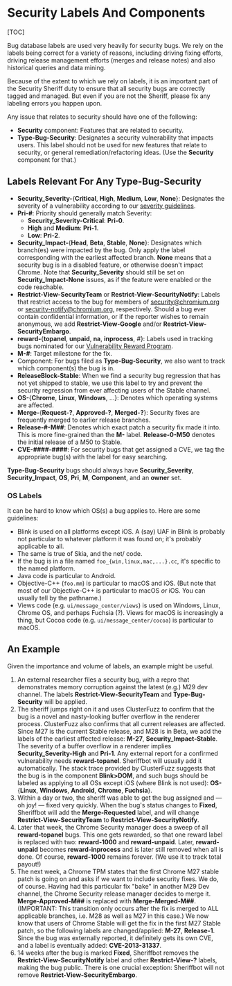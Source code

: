 # Security Labels And Components

[TOC]

Bug database labels are used very heavily for security bugs. We rely on the
labels being correct for a variety of reasons, including driving fixing efforts,
driving release management efforts (merges and release notes) and also
historical queries and data mining.

Because of the extent to which we rely on labels, it is an important part of the
Security Sheriff duty to ensure that all security bugs are correctly tagged and
managed. But even if you are not the Sheriff, please fix any labeling errors you
happen upon.

Any issue that relates to security should have one of the following:

* **Security** component: Features that are related to security.
* **Type-Bug-Security**: Designates a security vulnerability that impacts users.
This label should not be used for new features that relate to security, or
general remediation/refactoring ideas. (Use the **Security** component for
that.)

## Labels Relevant For Any **Type-Bug-Security**

* **Security_Severity-**{**Critical**, **High**, **Medium**, **Low**,
**None**}: Designates the severity of a vulnerability according to our
[severity guidelines](severity-guidelines.md).
* **Pri-#**: Priority should generally match Severity:
  * **Security_Severity-Critical**: **Pri-0**.
  * **High** and **Medium**: **Pri-1**.
  * **Low**: **Pri-2**.
* **Security_Impact-**{**Head**, **Beta**, **Stable**, **None**}: Designates
which branch(es) were impacted by the bug. Only apply the label corresponding
with the earliest affected branch. **None** means that a security bug is in a
disabled feature, or otherwise doesn't impact Chrome. Note that **Security_Severity**
should still be set on **Security_Impact-None** issues, as if the feature were enabled or
the code reachable.
* **Restrict-View-SecurityTeam** or **Restrict-View-SecurityNotify**: Labels
that restrict access to the bug for members of security@chromium.org or
security-notify@chromium.org, respectively. Should a bug ever contain
confidential information, or if the reporter wishes to remain anonymous, we add
**Restrict-View-Google** and/or **Restrict-View-SecurityEmbargo**.
* **reward-**{**topanel**, **unpaid**, **na**, **inprocess**, _#_}: Labels used
in tracking bugs nominated for our [Vulnerability Reward
Program](https://www.chromium.org/Home/chromium-security/vulnerability-rewards-program).
* **M-#**: Target milestone for the fix.
* Component: For bugs filed as **Type-Bug-Security**, we also want to track
which component(s) the bug is in.
* **ReleaseBlock-Stable**: When we find a security bug regression that has not
yet shipped to stable, we use this label to try and prevent the security
regression from ever affecting users of the Stable channel.
* **OS-**{**Chrome**, **Linux**, **Windows**, ...}: Denotes which operating
systems are affected.
* **Merge-**{**Request-?**, **Approved-?**, **Merged-?**}: Security fixes
are frequently merged to earlier release branches.
* **Release-#-M##**: Denotes which exact patch a security fix made it into.
This is more fine-grained than the **M-** label. **Release-0-M50** denotes the
initial release of a M50 to Stable.
* **CVE-####-####**: For security bugs that get assigned a CVE, we tag the
appropriate bug(s) with the label for easy searching.

**Type-Bug-Security** bugs should always have **Security_Severity**, 
**Security_Impact**, **OS**, **Pri**, **M**, **Component**, and an
**owner** set.

### OS Labels

It can be hard to know which OS(s) a bug applies to. Here are some guidelines:

* Blink is used on all platforms except iOS. A (say) UAF in Blink is probably
not particular to whatever platform it was found on; it's probably applicable
to all.
* The same is true of Skia, and the net/ code.
* If the bug is in a file named `foo_{win,linux,mac,...}.cc`, it's specific to
the named platform.
* Java code is particular to Android.
* Objective-C++ (`foo.mm`) is particular to macOS and iOS. (But note that most
of our Objective-C++ is particular to macOS *or* iOS. You can usually tell by
the pathname.)
* Views code (e.g. `ui/message_center/views`) is used on Windows, Linux, Chrome
OS, and perhaps Fuchsia (?). Views for macOS is increasingly a thing, but Cocoa
code (e.g. `ui/message_center/cocoa`) is particular to macOS.

## An Example

Given the importance and volume of labels, an example might be useful.

1. An external researcher files a security bug, with a repro that demonstrates
memory corruption against the latest (e.g.) M29 dev channel. The labels
**Restrict-View-SecurityTeam** and **Type-Bug-Security** will be applied.
1. The sheriff jumps right on it and uses ClusterFuzz to confirm that the bug is
a novel and nasty-looking buffer overflow in the renderer process. ClusterFuzz
also confirms that all current releases are affected. Since M27 is the current
Stable release, and M28 is in Beta, we add the labels of the earliest affected
release: **M-27**, **Security_Impact-Stable**. The severity of a buffer overflow
in a renderer implies **Security_Severity-High** and **Pri-1**. Any external
report for a confirmed vulnerability needs **reward-topanel**. Sheriffbot will
usually add it automatically. The stack trace provided by ClusterFuzz suggests
that the bug is in the component **Blink>DOM**, and such bugs should be labeled
as applying to all OSs except iOS (where Blink is not used): **OS-**{**Linux**,
**Windows**, **Android**, **Chrome**, **Fuchsia**}.
1. Within a day or two, the sheriff was able to get the bug assigned and — oh
joy! — fixed very quickly. When the bug's status changes to **Fixed**,
Sheriffbot will add the **Merge-Requested** label, and will change
**Restrict-View-SecurityTeam** to **Restrict-View-SecurityNotify**.
1. Later that week, the Chrome Security manager does a sweep of all
**reward-topanel** bugs. This one gets rewarded, so that one reward label is
replaced with two: **reward-1000** and **reward-unpaid**. Later,
**reward-unpaid** becomes **reward-inprocess** and is later still removed when
all is done. Of course, **reward-1000** remains forever. (We use it to track
total payout!)
1. The next week, a Chrome TPM states that the first Chrome M27 stable patch is
going on and asks if we want to include security fixes. We do, of course.
Having had this particular fix "bake" in another M29 Dev channel, the Chrome
Security release manager decides to merge it. **Merge-Approved-M##** is
replaced with **Merge-Merged-M##**. (IMPORTANT: This transition only occurs
after the fix is merged to ALL applicable branches, i.e. M28 as well as M27 in
this case.) We now know that users of Chrome Stable will get the fix in the
first M27 Stable patch, so the following labels are changed/applied: **M-27**,
**Release-1**. Since the bug was externally reported, it definitely gets its
own CVE, and a label is eventually added: **CVE-2013-31337**.
1. 14 weeks after the bug is marked **Fixed**, Sheriffbot removes the
**Restrict-View-SecurityNotify** label and other **Restrict-View-?** labels,
making the bug public. There is one crucial exception: Sheriffbot will not
remove **Restrict-View-SecurityEmbargo**.
